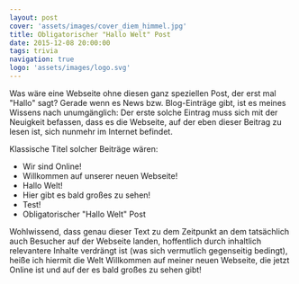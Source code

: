 ```yaml
---
layout: post
cover: 'assets/images/cover_diem_himmel.jpg'
title: Obligatorischer "Hallo Welt" Post
date: 2015-12-08 20:00:00
tags: trivia
navigation: true
logo: 'assets/images/logo.svg'
---
```


Was wäre eine Webseite ohne diesen ganz speziellen Post, der erst mal "Hallo" sagt? Gerade wenn es News bzw. Blog-Einträge gibt, ist es meines Wissens nach unumgänglich: Der erste solche Eintrag muss sich mit der Neuigkeit befassen, dass es die Webseite, auf der eben dieser Beitrag zu lesen ist, sich nunmehr im Internet befindet.

Klassische Titel solcher Beiträge wären:

 - Wir sind Online!
 - Willkommen auf unserer neuen Webseite!
 - Hallo Welt!
 - Hier gibt es bald großes zu sehen!
 - Test!
 - Obligatorischer "Hallo Welt" Post

Wohlwissend, dass genau dieser Text zu dem Zeitpunkt an dem tatsächlich auch Besucher auf der Webseite landen, hoffentlich durch inhaltlich relevantere Inhalte verdrängt ist (was sich vermutlich gegenseitig bedingt), heiße ich hiermit die Welt Willkommen auf meiner neuen Webseite, die jetzt Online ist und auf der es bald großes zu sehen gibt!
